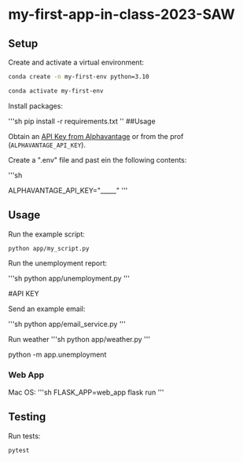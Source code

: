 
# my-first-app-in-class-2023-SAW

## Setup

Create and activate a virtual environment:
```sh
conda create -n my-first-env python=3.10

conda activate my-first-env
```

Install packages:

'''sh
pip install -r requirements.txt
''
##Usage


Obtain an [API Key from Alphavantage](https://www.alphavantage.co/support/#api-key) or from the prof (`ALPHAVANTAGE_API_KEY`).

Create a ".env" file and past ein the following contents:

'''sh

ALPHAVANTAGE_API_KEY="_____"
'''
## Usage

Run the example script:

```sh
python app/my_script.py
```

Run the unemployment report:

'''sh
python app/unemployment.py
'''

#API KEY


Send an example email:

'''sh
python app/email_service.py
'''


Run weather
'''sh
python app/weather.py
'''

python -m app.unemployment

### Web App

Mac OS:
'''sh
FLASK_APP=web_app flask run
'''

## Testing

Run tests:

```sh
pytest
```